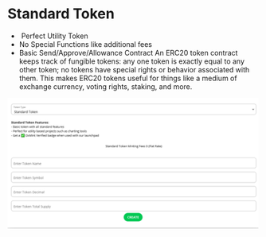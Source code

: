 # Standard Token

* ️ Perfect Utility Token
* No Special Functions like additional fees
* Basic Send/Approve/Allowance Contract An ERC20 token contract keeps track of fungible tokens: any one token is exactly equal to any other token; no tokens have special rights or behavior associated with them. This makes ERC20 tokens useful for things like a medium of exchange currency, voting rights, staking, and more.



![](../.gitbook/assets/image%20%2837%29%20%281%29.png)

